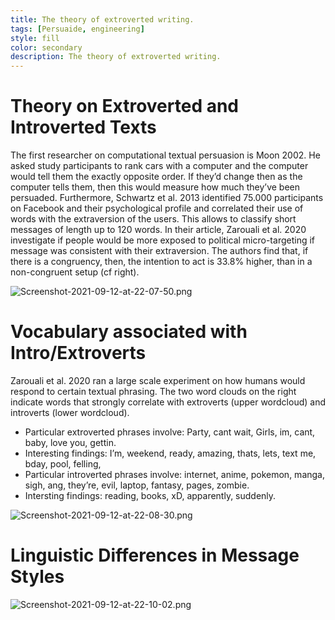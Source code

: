 ```yaml
---
title: The theory of extroverted writing.
tags: [Persuaide, engineering]
style: fill
color: secondary
description: The theory of extroverted writing.
---
```


# Theory on Extroverted and Introverted Texts

The first researcher on computational textual persuasion is Moon 2002. He asked study participants to rank cars with a computer and the computer would tell them the exactly opposite order. If they’d change then as the computer tells them, then this would measure how much they’ve been persuaded.
Furthermore, Schwartz et al. 2013 identified 75.000 participants on Facebook and their psychological profile and correlated their use of words with the extraversion of the users. This allows to classify short messages of length up to 120 words.
In their article, Zarouali et al. 2020 investigate if people would be more exposed to political micro-targeting if message was consistent with their extraversion. The authors find that, if there is a congruency, then, the intention to act  is 33.8% higher, than in  a non-congruent setup (cf right).

![Screenshot-2021-09-12-at-22-07-50.png](https://postimg.cc/K1BSThF6)

# Vocabulary associated with Intro/Extroverts

Zarouali et al. 2020 ran a large scale experiment on how humans would respond to certain textual phrasing. 
The two word clouds on the right indicate words that strongly correlate with extroverts (upper wordcloud) and introverts (lower wordcloud). 

- Particular extroverted phrases involve: Party, cant wait, Girls, im, cant, baby, love you, gettin.
- Interesting findings: I’m, weekend, ready, amazing, thats, lets, text me, bday, pool, felling, 
- Particular introverted phrases involve: internet, anime, pokemon, manga, sigh, ang, they’re, evil, laptop, fantasy, pages, zombie.
- Intersting findings: reading, books, xD, apparently, suddenly.

![Screenshot-2021-09-12-at-22-08-30.png](https://postimg.cc/z32rZk0c)

# Linguistic Differences in Message Styles

![Screenshot-2021-09-12-at-22-10-02.png](https://postimg.cc/nMP6whL8)
